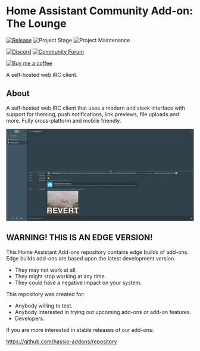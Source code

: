 # Home Assistant Community Add-on: The Lounge

[![Release][release-shield]][release] ![Project Stage][project-stage-shield] ![Project Maintenance][maintenance-shield]

[![Discord][discord-shield]][discord] [![Community Forum][forum-shield]][forum]

[![Buy me a coffee][buymeacoffee-shield]][buymeacoffee]

A self-hosted web IRC client.

## About

A self-hosted web IRC client that uses a modern and sleek interface with
 support for theming, push notifications, link previews, file uploads and
 more. Fully cross-platform and mobile friendly.

![Screenshot][screenshot]

## WARNING! THIS IS AN EDGE VERSION!

This Home Assistant Add-ons repository contains edge builds of add-ons.
Edge builds add-ons are based upon the latest development version.

- They may not work at all.
- They might stop working at any time.
- They could have a negative impact on your system.

This repository was created for:

- Anybody willing to test.
- Anybody interested in trying out upcoming add-ons or add-on features.
- Developers.

If you are more interested in stable releases of our add-ons:

<https://github.com/hassio-addons/repository>


[buymeacoffee-shield]: https://www.buymeacoffee.com/assets/img/guidelines/download-assets-sm-2.svg
[buymeacoffee]: https://www.buymeacoffee.com/timmo
[discord-shield]: https://img.shields.io/discord/478094546522079232.svg
[discord]: https://discord.me/hassioaddons
[forest-theme]: https://raw.githubusercontent.com/timmo001/thelounge/master/docs/resources/forest-theme.png
[forum-shield]: https://img.shields.io/badge/community-forum-brightgreen.svg
[forum]: https://community.home-assistant.io/?u=timmo001
[hass]: https://www.home-assistant.io/
[maintenance-shield]: https://img.shields.io/maintenance/yes/2021.svg
[midnight-theme]: https://raw.githubusercontent.com/timmo001/thelounge/master/docs/resources/midnight-theme.png
[more-info-light]: https://raw.githubusercontent.com/timmo001/thelounge/master/docs/resources/more-info-light.png
[project-stage-shield]: https://img.shields.io/badge/project%20stage-production%20ready-brightgreen.svg
[release-shield]: https://img.shields.io/badge/version-b1a571c-blue.svg
[release]: https://github.com/hassio-addons/addon-thelounge/tree/b1a571c
[screenshot]: https://raw.githubusercontent.com/hassio-addons/addon-thelounge/master/images/screenshot.png
[thelounge]: https://github.com/timmo001/thelounge